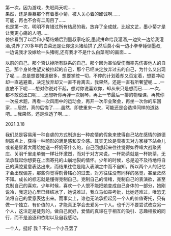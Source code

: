 第一次，因为游戏，失眠两天呢……  
果然，还是羡慕那个有着墨小菊，被人关心着的邱诚啊……  
可能，再也不会有二周目了……  
也是第一次，明明不肯错过所有结局的我，放弃了全成就，比起文芷，墨小菊才是让我更心痛的人吧……  
仿佛看到了以后和小菊结婚后到墨叔家吃饭,墨叔拼命给我灌酒,一边笑一边给我灌酒,说养了20多年的白菜还是让你这头猪给拱了,然后莫小菊一边小拳拳锤倒墨叔,一边说我才没嫁给一头猪呢,还有我才不是什么白菜呢!的画面......  

以前的自己，那个否认掉所有联系的自己，那个因为害怕受伤而率先伤害他人的自己，那个身处绝望又被拉起的自己，那个已经决定放弃过去的自己，为什么又出现了呢……总是想要知道很多，想要掌控一切，不停的计划着却又否定着，想要冲动却一直逃避着，决定放弃却又一直不肯离去，我果然，还是一直有所奢望呢……一直放不下呢……想对你说对不起，想对你说喜欢你，却从来只是想而已……一次，都不敢说出口呢……还想听你再弹一次钢琴，再上一节最后一排的物理课，再教你一次技术题，再看一次风雨中的运动会，再开一次毕业聚会，再坐一次你的车回家……居然，真的后悔了……虽然，即使重来一次，可能还是会选择同样的道路吧……我果然，还是烂透了啊……

2021.3.18

我们总是容易用一种自虐的方式制造出一种痴情的假象来使得自己站在感情的道德制高点上，获得一种畸形的满足感和安全感。其实无论是雪夜去对方家楼下站会儿或者是冒着大雨给她送一杯奶茶什么的，自己回想起来往往觉得如乔峰大战聚贤庄、关羽千里走单骑一样壮怀激烈，而对于对方来说，一杯奶茶就是一杯奶茶，无法承载起你想要在上面寄托的山崩地裂的情怀。少年的时候，总是迫不及待地将自己的满腔爱意表达出来，而结果往往是陷入表演之中而不自知。所以两个人的记忆才会出现偏差，那些你觉得刻骨铭心的过去，对方往往没有同样的感觉，甚至茫然不知。成长的标志就是懂得克制自己。克制自己的情绪，克制自己的表演欲，甚至克制自己的喜欢。少年时候，喜欢一个人恨不能把她变成自己身体的一部分，她刚说冷，我这边心里已经结冰了，她说难过，我立马如丧考妣，比她还难过，唯恐无法将自己的爱意表达出来。而事实上，谁也无法承担起另一个人的价值寄托，只有做一个独立、有价值的人，才能真正学会去爱另一个人。也千万不要尝试改变另一个人，这注定是徒劳的。做自己就好，爱情的真谛在于相互的吸引、志趣相投的同行，而不是追逐和依附以及自我感动。

一个人，挺好
我？不过一个小丑罢了